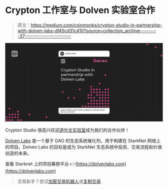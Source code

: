 # Crypton 工作室与 Dolven 实验室合作

> 原文：<https://medium.com/coinmonks/crypton-studio-in-partnership-with-dolven-labs-df45cd31c410?source=collection_archive---------37----------------------->

![](img/c339776f3431732a31d5c73dc4223c6e.png)

Crypton Studio 很高兴欢迎[道尔文实验室](https://dolvenlabs.com)成为我们的合作伙伴！

[Dolven Labs](https://medium.com/u/f11f4328ec22?source=post_page-----df45cd31c410--------------------------------) 是一个基于 DAO 的生态系统催化剂，用于构建在 StarkNet 网络上的项目。Dolven Labs 的目标是成为 StarkNet 生态系统中投资、交易流程和价值创造的未来。

查看 Starknet 上的项目筹款平台
👉[https://dolvenlabs.com](https://dolvenlabs.com)

> 交易新手？尝试[加密交易机器人](/coinmonks/crypto-trading-bot-c2ffce8acb2a)或[复制交易](/coinmonks/top-10-crypto-copy-trading-platforms-for-beginners-d0c37c7d698c)